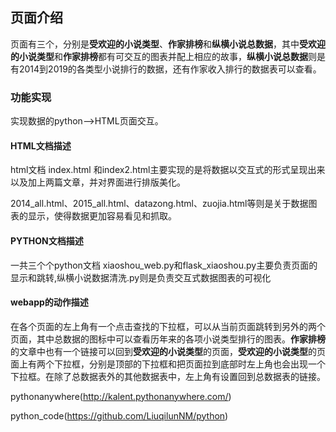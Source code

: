## 页面介绍
页面有三个，分别是**受欢迎的小说类型**、**作家排榜**和**纵横小说总数据**，其中**受欢迎的小说类型**和**作家排榜**都有可交互的图表并配上相应的故事，**纵横小说总数据**则是有2014到2019的各类型小说排行的数据，还有作家收入排行的数据表可以查看。

### 功能实现
实现数据的python——>HTML页面交互。

#### HTML文档描述
html文档
index.html 和index2.html主要实现的是将数据以交互式的形式呈现出来以及加上两篇文章，并对界面进行排版美化。

2014_all.html、2015_all.html、datazong.html、zuojia.html等则是关于数据图表的显示，使得数据更加容易看见和抓取。

#### PYTHON文档描述
一共三个个python文档
xiaoshou_web.py和flask_xiaoshou.py主要负责页面的显示和跳转,纵横小说数据清洗.py则是负责交互式数据图表的可视化

#### webapp的动作描述
在各个页面的左上角有一个点击查找的下拉框，可以从当前页面跳转到另外的两个页面，其中总数据的图标中可以查看历年来的各项小说类型排行的图表。**作家排榜**的文章中也有一个链接可以回到**受欢迎的小说类型**的页面，**受欢迎的小说类型**的页面上有两个下拉框，分别是顶部的下拉框和把页面拉到底部时左上角也会出现一个下拉框。在除了总数据表外的其他数据表中，左上角有设置回到总数据表的链接。

pythonanywhere(http://kalent.pythonanywhere.com/)

python_code(https://github.com/LiuqilunNM/python)
